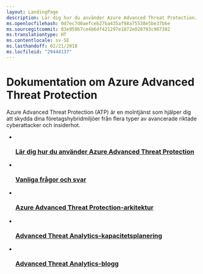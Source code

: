```yaml
---
layout: LandingPage
description: Lär dig hur du använder Azure Advanced Threat Protection.
ms.openlocfilehash: 0d7ec7d0aefceb27ba435af98a75538e5be37b6e
ms.sourcegitcommit: 03e959b7ce4b6df421297e1872e028793c967302
ms.translationtype: HT
ms.contentlocale: sv-SE
ms.lasthandoff: 02/21/2018
ms.locfileid: "29444137"
---
```

# <a name="azure-advanced-threat-protection-documentation"></a>Dokumentation om Azure Advanced Threat Protection

Azure Advanced Threat Protection (ATP) är en molntjänst som hjälper dig att skydda dina företagshybridmiljöer från flera typer av avancerade riktade cyberattacker och insiderhot.

<ul class="panelContent cardsFTitle">
    <li>
        <a href="/azure-advanced-threat-protection/what-is-atp">
        <div class="cardSize">
            <div class="cardPadding">
                <div class="card">
                    <div class="cardImageOuter">
                        <div class="cardImage">
                            <img src="/media/common/i_learn-about.svg" alt="" />
                        </div>
                    </div>
                    <div class="cardText">
                        <h3>Lär dig hur du använder Azure Advanced Threat Protection</h3>
                    </div>
                </div>
            </div>
        </div>
        </a>
    </li>
    <li>
        <a href="/azure-advanced-threat-protection/atp-technical-faq"> 
        <div class="cardSize">
            <div class="cardPadding">
                <div class="card">
                    <div class="cardImageOuter">
                        <div class="cardImage">
                            <img src="/media/common/i_support.svg" alt="" />
                        </div>
                    </div>
                    <div class="cardText">
                        <h3>Vanliga frågor och svar</h3>
                    </div>
                </div>
            </div>
        </div>
        </a>
    </li>
    <li>
        <a href="/azure-advanced-threat-protection/atp-architecture"> 
        <div class="cardSize">
            <div class="cardPadding">
                <div class="card">
                    <div class="cardImageOuter">
                        <div class="cardImage">
                            <img src="/media/common/i_architecture.svg" alt="" />
                        </div>
                    </div>
                    <div class="cardText">
                        <h3>Azure Advanced Threat Protection-arkitektur</h3>
                    </div>
                </div>
            </div>
        </div>
        </a>
    </li>
    <li>
        <a href="/azure-advanced-threat-protection/atp-capacity-planning"> 
        <div class="cardSize">
            <div class="cardPadding">
                <div class="card">
                    <div class="cardImageOuter">
                        <div class="cardImage">
                            <img src="/media/common/i_tasks.svg" alt="" />
                        </div>
                    </div>
                    <div class="cardText">
                        <h3>Advanced Threat Analytics-kapacitetsplanering</h3>
                    </div>
                </div>
            </div>
        </div>
        </a>
    </li>
    <li>
        <a href="https://blogs.technet.microsoft.com/enterprisemobility/author/microsoft-advanced-threat-analytics-team/"> 
        <div class="cardSize">
            <div class="cardPadding">
                <div class="card">
                    <div class="cardImageOuter">
                        <div class="cardImage">
                            <img src="/media/common/i_blog.svg" alt="" />
                        </div>
                    </div>
                    <div class="cardText">
                        <h3>Advanced Threat Analytics-blogg</h3>
                    </div>
                </div>
            </div>
        </div>
        </a>
    </li>
</ul>